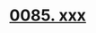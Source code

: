 # [0085. xxx](https://github.com/Tdahuyou/TNotes.react/tree/main/0085.%20xxx)

<!-- region:toc -->

<!-- endregion:toc -->
